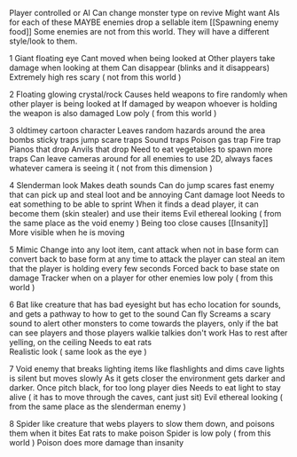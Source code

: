 Player controlled or AI
Can change monster type on revive
Might want AIs for each of these 
MAYBE enemies drop a sellable item
[[Spawning enemy food]]
Some enemies are not from this world. They will have a different style/look to them. 

1
	Giant floating eye 
	Cant moved when being looked at 
	Other players take damage when looking at them
	Can disappear (blinks and it disappears)
	Extremely high res scary ( not from this world )

2 
	Floating glowing crystal/rock
	Causes held weapons to fire randomly when other player is being looked at 
	If damaged by weapon whoever is holding the weapon is also damaged
	Low poly ( from this world )

3
	oldtimey cartoon character
	Leaves random hazards around the area 
	bombs
	sticky traps
	jump scare traps
	Sound traps
	Poison gas trap
	Fire trap
	Pianos that drop 
	Anvils that drop
	Need to eat vegetables to spawn more traps
	Can leave cameras around for all enemies to use 
	2D, always faces whatever camera is seeing it ( not from this dimension )

4
	Slenderman look
	Makes death sounds
	Can do jump scares
	fast enemy that can pick up and steal loot and be annoying 
	Cant damage loot
	Needs to eat something to be able to sprint
	When it finds a dead player, it can become them (skin stealer) and use their items
	Evil ethereal looking ( from the same place as the void enemy )
	Being too close causes [[Insanity]]
	More visible when he is moving 

5
	Mimic
	Change into any loot item, cant attack when not in base form
	can convert back to base form at any time to attack the player
	can steal an item that the player is holding every few seconds
	Forced back to base state on damage
	Tracker when on a player for other enemies 
	low poly ( from this world )
	
6
	Bat like creature that has bad eyesight but has echo location for sounds, and gets a pathway to how to get to the sound 
	Can fly
	Screams a scary sound to alert other monsters to come towards the players, only if the bat 
	can see players and those players walkie talkies don't work
	Has to rest after yelling, on the ceiling
	Needs to eat rats  
	Realistic look ( same look as the eye )
	
7
	Void enemy that breaks lighting items like flashlights and dims cave lights 
	is silent but moves slowly
	As it gets closer the environment gets darker and darker. Once pitch black, for too long player dies
	Needs to eat light to stay alive ( it has to move through the caves, cant just sit)
	Evil ethereal looking ( from the same place as the slenderman enemy )

8
	Spider like creature that webs players to slow them down, and poisons them when it bites 
	Eat rats to make poison
	Spider is low poly ( from this world )
	Poison does more damage than insanity 